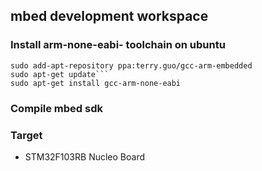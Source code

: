 ## mbed development workspace

### Install arm-none-eabi- toolchain on ubuntu

```
sudo add-apt-repository ppa:terry.guo/gcc-arm-embedded
sudo apt-get update```
sudo apt-get install gcc-arm-none-eabi
```

### Compile mbed sdk

### Target
- STM32F103RB Nucleo Board
